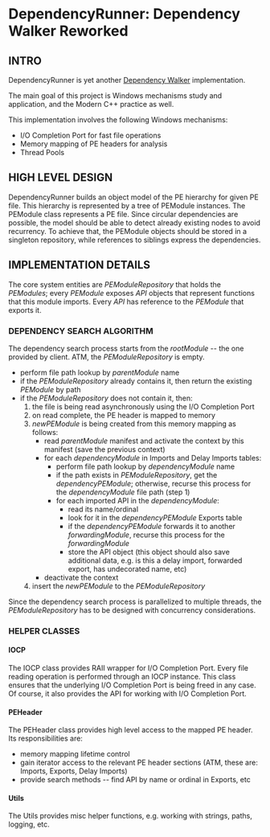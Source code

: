 # DependencyRunner: Dependency Walker Reworked
## INTRO
DependencyRunner is yet another [Dependency Walker](http://www.dependencywalker.com/) implementation. 

The main goal of this project is Windows mechanisms study and application, and the Modern C++ practice as well. 

This implementation involves the following Windows mechanisms:

* I/O Completion Port for fast file operations
* Memory mapping of PE headers for analysis
* Thread Pools

## HIGH LEVEL DESIGN
DependencyRunner builds an object model of the PE hierarchy for given PE file. This hierarchy is represented by a tree of PEModule instances.
The PEModule class represents a PE file. Since circular dependencies are possible, the model should be able to detect already existing nodes to avoid recurrency. 
To achieve that, the PEModule objects should be stored in a singleton repository, while references to siblings express the dependencies.

## IMPLEMENTATION DETAILS
The core system entities are _PEModuleRepository_ that holds the _PEModules_; every _PEModule_ exposes _API_ objects that represent functions that this module imports.
Every _API_ has reference to the _PEModule_ that exports it.

### DEPENDENCY SEARCH ALGORITHM
The dependency search process starts from the _rootModule_ -- the one provided by client. ATM, the _PEModuleRepository_ is empty.

* perform file path lookup by _parentModule_ name
* if the _PEModuleRepository_ already contains it, then return the existing _PEModule_ by path
* if the _PEModuleRepository_ does not contain it, then:
	1. the file is being read asynchronously using the I/O Completion Port
	2. on read complete, the PE header is mapped to memory
	3. _newPEModule_ is being created from this memory mapping as follows: 
		* read _parentModule_ manifest and activate the context by this manifest (save the previous context)
		* for each _dependencyModule_ in Imports and Delay Imports tables:
			* perform file path lookup by _dependencyModule_ name
			* if the path exists in _PEModuleRepository_, get the _dependencyPEModule_; otherwise, recurse this process for the _dependencyModule_ file path (step 1)
			* for each imported API in the _dependencyModule_:
				* read its name/ordinal
				* look for it in the _dependencyPEModule_ Exports table
				* if the _dependencyPEModule_ forwards it to another _forwardingModule_, recurse this process for the _forwardingModule_
				* store the API object (this object should also save additional data, e.g. is this a delay import, forwarded export, has undecorated name, etc)
		* deactivate the context
	4. insert the _newPEModule_ to the _PEModuleRepository_

Since the dependency search process is parallelized to multiple threads, the _PEModuleRepository_ has to be designed with concurrency considerations.

### HELPER CLASSES
#### IOCP
The IOCP class provides RAII wrapper for I/O Completion Port. Every file reading operation is performed through an IOCP instance.
This class ensures that the underlying I/O Completion Port is being freed in any case. Of course, it also provides the API for working with I/O Completion Port.

#### PEHeader
The PEHeader class provides high level access to the mapped PE header. Its responsibilities are:

* memory mapping lifetime control
* gain iterator access to the relevant PE header sections (ATM, these are: Imports, Exports, Delay Imports)
* provide search methods -- find API by name or ordinal in Exports, etc

#### Utils
The Utils provides misc helper functions, e.g. working with strings, paths, logging, etc.